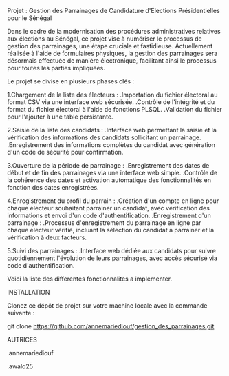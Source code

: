 Projet : Gestion des Parrainages de Candidature d'Élections Présidentielles pour le Sénégal

Dans le cadre de la modernisation des procédures administratives relatives aux élections au Sénégal, ce projet vise à numériser le processus de gestion des parrainages, une étape cruciale et fastidieuse. Actuellement réalisée à l'aide de formulaires physiques, la gestion des parrainages sera désormais effectuée de manière électronique, facilitant ainsi le processus pour toutes les parties impliquées.

Le projet se divise en plusieurs phases clés :

1.Chargement de la liste des électeurs : .Importation du fichier électoral au format CSV via une interface web sécurisée. .Contrôle de l'intégrité et du format du fichier électoral à l'aide de fonctions PLSQL. .Validation du fichier pour l'ajouter à une table persistante.

2.Saisie de la liste des candidats : .Interface web permettant la saisie et la vérification des informations des candidats sollicitant un parrainage. .Enregistrement des informations complètes du candidat avec génération d'un code de sécurité pour confirmation.

3.Ouverture de la période de parrainage : .Enregistrement des dates de début et de fin des parrainages via une interface web simple. .Contrôle de la cohérence des dates et activation automatique des fonctionnalités en fonction des dates enregistrées.

4.Enregistrement du profil du parrain : .Création d'un compte en ligne pour chaque électeur souhaitant parrainer un candidat, avec vérification des informations et envoi d'un code d'authentification. .Enregistrement d'un parrainage : .Processus d'enregistrement du parrainage en ligne par chaque électeur vérifié, incluant la sélection du candidat à parrainer et la vérification à deux facteurs.

5.Suivi des parrainages : .Interface web dédiée aux candidats pour suivre quotidiennement l'évolution de leurs parrainages, avec accès sécurisé via code d'authentification.

Voici la liste des differentes fonctionnalites a implementer.

INSTALLATION

Clonez ce dépôt de projet sur votre machine locale avec la commande suivante :

git clone https://github.com/annemariediouf/gestion_des_parrainages.git

AUTRICES

.annemariediouf

.awalo25
